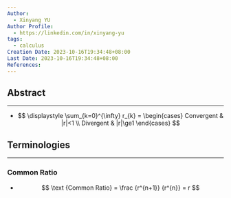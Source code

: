 ```yaml
---
Author:
  - Xinyang YU
Author Profile:
  - https://linkedin.com/in/xinyang-yu
tags:
  - calculus
Creation Date: 2023-10-16T19:34:48+08:00
Last Date: 2023-10-16T19:34:48+08:00
References:
---
```

## Abstract
---
- $$
\displaystyle \sum_{k=0}^{\infty}
r_{k} = \begin{cases}
Convergent & |r|<1 \\
Divergent & |r|\ge1
\end{cases}
$$

## Terminologies
---
### Common Ratio
- $$
\text {Common Ratio} = \frac
{r^{n+1}}
{r^{n}} = r
$$